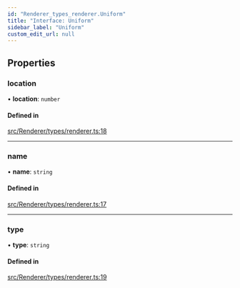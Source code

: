 ```yaml
---
id: "Renderer_types_renderer.Uniform"
title: "Interface: Uniform"
sidebar_label: "Uniform"
custom_edit_url: null
---
```




## Properties

### location

• **location**: `number`

#### Defined in

[src/Renderer/types/renderer.ts:18](https://github.com/ZeaInc/zea-engine/blob/bfc726cd6/src/Renderer/types/renderer.ts#L18)

___

### name

• **name**: `string`

#### Defined in

[src/Renderer/types/renderer.ts:17](https://github.com/ZeaInc/zea-engine/blob/bfc726cd6/src/Renderer/types/renderer.ts#L17)

___

### type

• **type**: `string`

#### Defined in

[src/Renderer/types/renderer.ts:19](https://github.com/ZeaInc/zea-engine/blob/bfc726cd6/src/Renderer/types/renderer.ts#L19)

